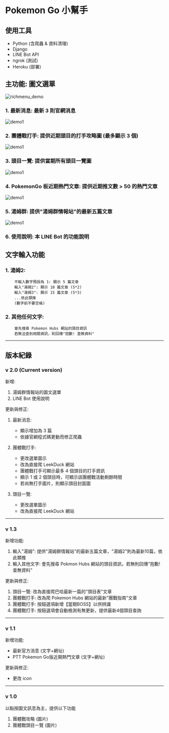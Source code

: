 # Pokemon Go 小幫手

## 使用工具

* Python (含爬蟲 & 資料清理)
* Django
* LINE Bot API
* ngrok (測試)
* Heroku (部署)

## 主功能: 圖文選單

![richmenu_demo](demo_images/richmenu.jpg)

### 1. 最新消息: 最新 3 則官網消息

![demo1](demo_images/news.jpg)

### 2. 團體戰打手: 提供近期頭目的打手攻略圖 (最多顯示 3 個)

![demo1](demo_images/counter.jpg)

### 3. 頭目一覽: 提供當期所有頭目一覽圖

![demo1](demo_images/all_boss.jpg)

### 4. PokemonGo 板近期熱門文章: 提供近期推文數 > 50 的熱門文章

![demo1](demo_images/ptt.jpg)

### 5. 湯姆群: 提供"湯姆群情報站"的最新五篇文章

![demo1](demo_images/tom.jpg)

### 6. 使用說明: 本 LINE Bot 的功能說明

## 文字輸入功能

### 1. 湯姆2:

        不輸入數字預設為 1: 顯示 5 篇文章
        輸入"湯姆2": 顯示 10 篇文章 (5*2)
        輸入"湯姆3": 顯示 15 篇文章 (5*3)
        ...依此類推
        (數字前不要空格)

### 2. 其他任何文字:

        會先搜尋 Pokemon Hubs 網站的頭目資訊
        若無法查到相關資訊，則回傳"抱歉! 查無資料"

---

## 版本紀錄

### v 2.0 (Current version)

新增:

1. 湯姆群情報站的圖文選單
2. LINE Bot 使用說明

更新與修正:

1. 最新消息:
    * 顯示增加為 3 篇
    * 依據官網程式碼更動而修正爬蟲

2. 團體戰打手:
    * 更改選單圖示
    * 改為直接爬 LeekDuck 網站
    * 團體戰打手可顯示最多 4 個頭目的打手資訊
    * 顯示 1 或 2 個頭目時，可顯示該團體戰活動剩餘時間
    * 若尚無打手圖片，則顯示頭目封面圖

3. 頭目一覽:
    * 更改選單圖示
    * 改為直接爬 LeekDuck 網站

---

### v 1.3

新增功能:

1. 輸入"湯姆": 提供"湯姆群情報站"的最新五篇文章，"湯姆2"則為最新10篇，依此類推
2. 輸入其他文字: 會先搜尋 Pokmon Hubs 網站的頭目資訊，若無則回傳"抱歉! 查無資料"

更新與修正:

1. 頭目一覽: 改為直接爬巴哈最新一篇的"頭目表"文章
2. 團體戰打手: 改為爬 Pokemon Hubs 網站的最新"團戰指南"文章
3. 團體戰打手: 按鈕選項新增【當期BOSS】以供辨識
4. 團體戰打手: 按鈕選項會自動檢測有無更新，提供最新4個頭目查詢

---

### v 1.1

新增功能:

* 最新官方消息 (文字+網址)
* PTT Pokemon Go版近期熱門文章 (文字+網址)

更新與修正:

* 更改 icon

---

### v 1.0

以點按圖文訊息為主，提供以下功能

1. 團體戰攻略 (圖片)
2. 團體戰頭目一覽 (圖片)
